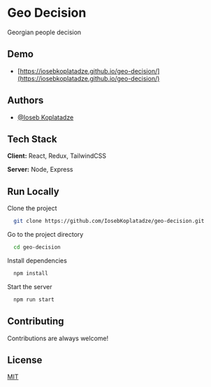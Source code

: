 # Geo Decision

Georgian people decision

## Demo

- [https://iosebkoplatadze.github.io/geo-decision/](https://iosebkoplatadze.github.io/geo-decision/)

## Authors

- [@Ioseb Koplatadze](https://github.com/IosebKoplatadze)

## Tech Stack

**Client:** React, Redux, TailwindCSS

**Server:** Node, Express

## Run Locally

Clone the project

```bash
  git clone https://github.com/IosebKoplatadze/geo-decision.git
```

Go to the project directory

```bash
  cd geo-decision
```

Install dependencies

```bash
  npm install
```

Start the server

```bash
  npm run start
```

## Contributing

Contributions are always welcome!

## License

[MIT](https://choosealicense.com/licenses/mit/)

